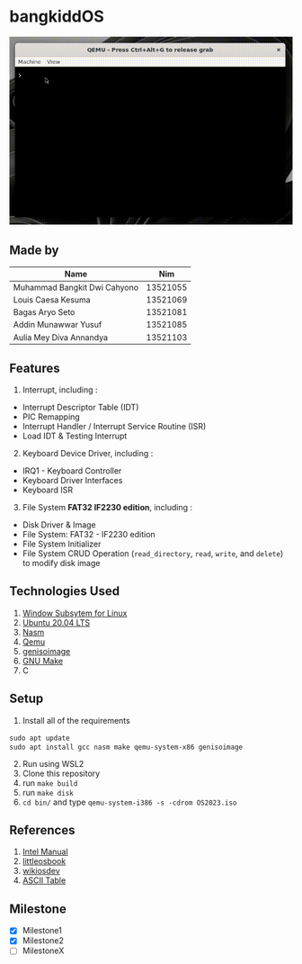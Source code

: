 # bangkiddOS

![Welcome to BangkiddOS!](osos.gif)

## Made by

| Name                           |   Nim    |
| ------------------------------ | :------: |
| Muhammad Bangkit Dwi Cahyono   | 13521055 |
| Louis Caesa Kesuma             | 13521069 |
| Bagas Aryo Seto                | 13521081 |
| Addin Munawwar Yusuf           | 13521085 |
| Aulia Mey Diva Annandya        | 13521103 |

## Features
1. Interrupt, including :
- Interrupt Descriptor Table (IDT)
- PIC Remapping
- Interrupt Handler / Interrupt Service Routine (ISR)
- Load IDT & Testing Interrupt
2. Keyboard Device Driver, including :
- IRQ1 - Keyboard Controller
- Keyboard Driver Interfaces
- Keyboard ISR
3. File System **FAT32 IF2230 edition**, including :
- Disk Driver & Image
- File System: FAT32 - IF2230 edition
- File System Initializer
- File System CRUD Operation (`read_directory`, `read`, `write`, and `delete`) to modify disk image

## Technologies Used
1. [Window Subsytem for Linux](https://docs.microsoft.com/en-us/windows/wsl/install)
2. [Ubuntu 20.04 LTS](https://releases.ubuntu.com/20.04/)
3. [Nasm](https://www.nasm.us/)
4. [Qemu](https://www.qemu.org/docs/master/system/target-i386.html)
5. [genisoimage](https://linux.die.net/man/1/genisoimage)
6. [GNU Make](https://www.gnu.org/software/make/)
7. C

## Setup
1. Install all of the requirements

```
sudo apt update
sudo apt install gcc nasm make qemu-system-x86 genisoimage
```

2. Run using WSL2
3. Clone this repository
4. run `make build`
5. run `make disk`
5. `cd bin/` and type `qemu-system-i386 -s -cdrom OS2023.iso`

## References
1. [Intel Manual](https://www.intel.com/content/www/us/en/architecture-and-technology/64-ia-32-architectures-software-developer-vol-3a-part-1-manual.html.html)
2. [littleosbook](https://littleosbook.github.io)
3. [wikiosdev](https://wiki.osdev.org/)
4. [ASCII Table](https://www.asciitable.com)

## Milestone
- [x] Milestone1
- [x] Milestone2
- [ ] MilestoneX
